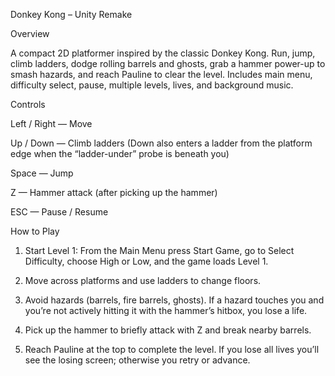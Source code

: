Donkey Kong – Unity Remake

Overview

A compact 2D platformer inspired by the classic Donkey Kong. Run, jump, climb ladders, dodge rolling barrels and ghosts, grab a hammer power-up to smash hazards, and reach Pauline to clear the level. Includes main menu, difficulty select, pause, multiple levels, lives, and background music.

Controls

Left / Right — Move

Up / Down — Climb ladders (Down also enters a ladder from the platform edge when the “ladder-under” probe is beneath you)

Space — Jump

Z — Hammer attack (after picking up the hammer)

ESC — Pause / Resume

How to Play

1. Start Level 1: From the Main Menu press Start Game, go to Select Difficulty, choose High or Low, and the game loads Level 1.

2. Move across platforms and use ladders to change floors.

3. Avoid hazards (barrels, fire barrels, ghosts). If a hazard touches you and you’re not actively hitting it with the hammer’s hitbox, you lose a life.

4. Pick up the hammer to briefly attack with Z and break nearby barrels.

5. Reach Pauline at the top to complete the level. If you lose all lives you’ll see the losing screen; otherwise you retry or advance.
